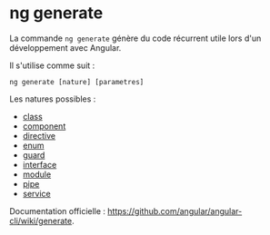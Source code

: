 # ng generate

La commande `ng generate` génère du code récurrent utile lors d'un développement avec Angular.


Il s'utilise comme suit :

```
ng generate [nature] [parametres]
```

Les natures possibles :

* [class](https://github.com/angular/angular-cli/wiki/generate-class)
* [component](https://github.com/angular/angular-cli/wiki/generate-component)
* [directive](https://github.com/angular/angular-cli/wiki/generate-directive)
* [enum](https://github.com/angular/angular-cli/wiki/generate-enum)
* [guard](https://github.com/angular/angular-cli/wiki/generate-guard)
* [interface](https://github.com/angular/angular-cli/wiki/generate-interface)
* [module](https://github.com/angular/angular-cli/wiki/generate-module)
* [pipe](https://github.com/angular/angular-cli/wiki/generate-pipe)
* [service](https://github.com/angular/angular-cli/wiki/generate-service)


Documentation officielle : https://github.com/angular/angular-cli/wiki/generate.
